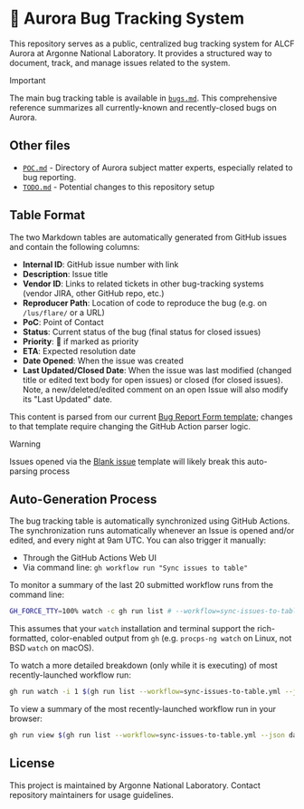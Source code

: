 # :bug: Aurora Bug Tracking System

This repository serves as a public, centralized bug tracking system for ALCF Aurora at Argonne National Laboratory. It provides a structured way to document, track, and manage issues related to the system.

> [!IMPORTANT]
> The main bug tracking table is available in [`bugs.md`](bugs.md). This comprehensive reference summarizes all currently-known and recently-closed bugs on Aurora.

## Other files

- [`POC.md`](POC.md) - Directory of Aurora subject matter experts, especially related to bug reporting.
- [`TODO.md`](TODO.md) - Potential changes to this repository setup

## Table Format

The two Markdown tables are automatically generated from GitHub issues and contain the following columns:

- **Internal ID**: GitHub issue number with link
- **Description**: Issue title
- **Vendor ID**: Links to related tickets in other bug-tracking systems (vendor JIRA, other GitHub repo, etc.)
- **Reproducer Path**: Location of code to reproduce the bug (e.g. on `/lus/flare/` or a URL)
- **PoC**: Point of Contact
- **Status**: Current status of the bug (final status for closed issues)
- **Priority**: 🚨 if marked as priority
- **ETA**: Expected resolution date
- **Date Opened**: When the issue was created
- **Last Updated/Closed Date**: When the issue was last modified (changed title or edited text body for open issues) or closed (for closed issues). Note, a new/deleted/edited comment on an open Issue will also modify its "Last Updated" date.
<!--- KGF: cannot find documentation of gh CLI's updatedAt JSON field precise details. Also consider adding GH Issue labels, author, assignedTo fields to the tables? -->

This content is parsed from our current [Bug Report Form template](https://github.com/argonne-lcf/AuroraBugTracking/issues/new?template=1-BugReportForm.yaml); changes to that template require changing the GitHub Action parser logic.

> [!WARNING]
> Issues opened via the [Blank issue](https://github.com/argonne-lcf/AuroraBugTracking/issues/new) template will likely break this auto-parsing process

## Auto-Generation Process

The bug tracking table is automatically synchronized using GitHub Actions. The synchronization runs automatically whenever an Issue is opened and/or edited, and every night at 9am UTC. You can also trigger it manually:
- Through the GitHub Actions Web UI
- Via command line: `gh workflow run "Sync issues to table"`

To monitor a summary of the last 20 submitted workflow runs from the command line:
```bash
GH_FORCE_TTY=100% watch -c gh run list # --workflow=sync-issues-to-table.yml
```
This assumes that your `watch` installation and terminal support the rich-formatted, color-enabled output from `gh` (e.g. `procps-ng watch` on Linux, not BSD `watch` on macOS).

To watch a more detailed breakdown (only while it is executing) of most recently-launched workflow run:
```bash
gh run watch -i 1 $(gh run list --workflow=sync-issues-to-table.yml --json databaseId --jq '.[0].databaseId')
```
<!-- gh run view --job=$(gh run view $(gh run list --workflow=sync-issues-to-table.yml --json databaseId --jq '.[0].databaseId') --json jobs --jq '.jobs[0].databaseId')  -->
To view a summary of the most recently-launched workflow run in your browser:
```bash
gh run view $(gh run list --workflow=sync-issues-to-table.yml --json databaseId --jq '.[0].databaseId') -w
```

## License

This project is maintained by Argonne National Laboratory. Contact repository maintainers for usage guidelines.
